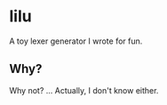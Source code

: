 # lilu

A toy lexer generator I wrote for fun.

## Why?

Why not? ... Actually, I don't know either.
